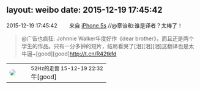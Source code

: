 layout: weibo
date: 2015-12-19 17:45:42
---
<meta name="referrer" content="no-referrer" />

2015-12-19 17:45:42  &nbsp;&nbsp;&nbsp;&nbsp;&nbsp;&nbsp; 来自 <a href="sinaweibo://customweibosource" rel="nofollow">iPhone 5s</a>
 //@章诒和:谁是译者？太棒了！
>  @广告也疯狂: Johnnie Walker年度好作《dear brother》，而且还是两个学生的作品。只有一分多钟的短片，结局看哭了[泪][泪][泪]这翻译也是太牛逼~[good][good]http://t.cn/R42tkfd ​​​

<table style="width: 100%;">
  <tr>
    <td style="width: 40px;"><img style="border-radius:50%" src="https://tva4.sinaimg.cn/crop.0.0.180.180.50/8beaf773jw1e8qgp5bmzyj2050050aa8.jpg?KID=imgbed,tva&Expires=1624465790&ssig=MbJXGIvxC%2B"></td>
    <td colspan="2"><small>52Hz的走兽 15-12-19 22:32</small><br/>牛[good]</td>
  </tr>
</table>
